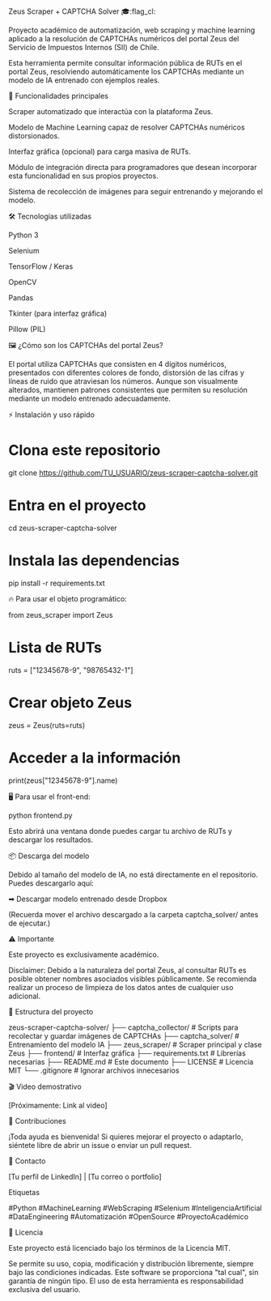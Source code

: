 Zeus Scraper + CAPTCHA Solver :mortar_board::flag_cl:

Proyecto académico de automatización, web scraping y machine learning aplicado a la resolución de CAPTCHAs numéricos del portal Zeus del Servicio de Impuestos Internos (SII) de Chile.

Esta herramienta permite consultar información pública de RUTs en el portal Zeus, resolviendo automáticamente los CAPTCHAs mediante un modelo de IA entrenado con ejemplos reales.



:rocket: Funcionalidades principales

Scraper automatizado que interactúa con la plataforma Zeus.

Modelo de Machine Learning capaz de resolver CAPTCHAs numéricos distorsionados.

Interfaz gráfica (opcional) para carga masiva de RUTs.

Módulo de integración directa para programadores que desean incorporar esta funcionalidad en sus propios proyectos.

Sistema de recolección de imágenes para seguir entrenando y mejorando el modelo.

:hammer_and_wrench: Tecnologías utilizadas

Python 3

Selenium

TensorFlow / Keras

OpenCV

Pandas

Tkinter (para interfaz gráfica)

Pillow (PIL)

:framed_picture: ¿Cómo son los CAPTCHAs del portal Zeus?

El portal utiliza CAPTCHAs que consisten en 4 dígitos numéricos, presentados con diferentes colores de fondo, distorsión de las cifras y líneas de ruido que atraviesan los números. Aunque son visualmente alterados, mantienen patrones consistentes que permiten su resolución mediante un modelo entrenado adecuadamente.

:zap: Instalación y uso rápido

# Clona este repositorio
git clone https://github.com/TU_USUARIO/zeus-scraper-captcha-solver.git

# Entra en el proyecto
cd zeus-scraper-captcha-solver

# Instala las dependencias
pip install -r requirements.txt

:fire: Para usar el objeto programático:

from zeus_scraper import Zeus

# Lista de RUTs
ruts = ["12345678-9", "98765432-1"]

# Crear objeto Zeus
zeus = Zeus(ruts=ruts)

# Acceder a la información
print(zeus["12345678-9"].name)

:desktop_computer: Para usar el front-end:

python frontend.py

Esto abrirá una ventana donde puedes cargar tu archivo de RUTs y descargar los resultados.

:package: Descarga del modelo

Debido al tamaño del modelo de IA, no está directamente en el repositorio. Puedes descargarlo aquí:

➡ Descargar modelo entrenado desde Dropbox

(Recuerda mover el archivo descargado a la carpeta captcha_solver/ antes de ejecutar.)

:warning: Importante

Este proyecto es exclusivamente académico.

Disclaimer: Debido a la naturaleza del portal Zeus, al consultar RUTs es posible obtener nombres asociados visibles públicamente. Se recomienda realizar un proceso de limpieza de los datos antes de cualquier uso adicional.

:file_folder: Estructura del proyecto

zeus-scraper-captcha-solver/
├── captcha_collector/       # Scripts para recolectar y guardar imágenes de CAPTCHAs
├── captcha_solver/          # Entrenamiento del modelo IA
├── zeus_scraper/            # Scraper principal y clase Zeus
├── frontend/                # Interfaz gráfica
├── requirements.txt         # Librerías necesarias
├── README.md                # Este documento
├── LICENSE                  # Licencia MIT
└── .gitignore               # Ignorar archivos innecesarios

:clapper: Video demostrativo

[Próximamente: Link al video]

:handshake: Contribuciones

¡Toda ayuda es bienvenida!
Si quieres mejorar el proyecto o adaptarlo, siéntete libre de abrir un issue o enviar un pull request.

:link: Contacto

[Tu perfil de LinkedIn] | [Tu correo o portfolio]

Etiquetas

#Python #MachineLearning #WebScraping #Selenium #InteligenciaArtificial #DataEngineering #Automatización #OpenSource #ProyectoAcadémico

:memo: Licencia

Este proyecto está licenciado bajo los términos de la Licencia MIT.

Se permite su uso, copia, modificación y distribución libremente, siempre bajo las condiciones indicadas.
Este software se proporciona "tal cual", sin garantía de ningún tipo.
El uso de esta herramienta es responsabilidad exclusiva del usuario.

